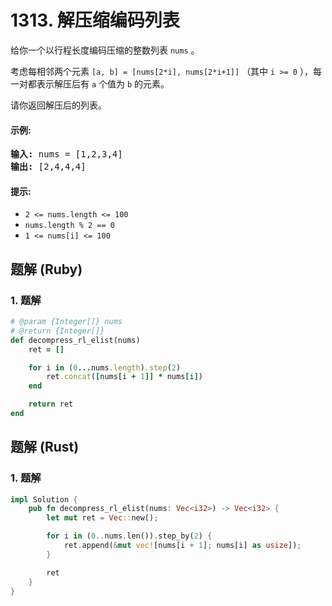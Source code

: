# 1313. 解压缩编码列表
给你一个以行程长度编码压缩的整数列表 ```nums``` 。

考虑每相邻两个元素 ```[a, b] = [nums[2*i], nums[2*i+1]]``` （其中 ```i >= 0``` ），每一对都表示解压后有 ```a``` 个值为 ```b``` 的元素。

请你返回解压后的列表。

#### 示例:
<pre>
<strong>输入:</strong> nums = [1,2,3,4]
<strong>输出:</strong> [2,4,4,4]
</pre>

#### 提示:
* ```2 <= nums.length <= 100```
* ```nums.length % 2 == 0```
* ```1 <= nums[i] <= 100```

## 题解 (Ruby)

### 1. 题解
```Ruby
# @param {Integer[]} nums
# @return {Integer[]}
def decompress_rl_elist(nums)
    ret = []

    for i in (0...nums.length).step(2)
        ret.concat([nums[i + 1]] * nums[i])
    end

    return ret
end
```

## 题解 (Rust)

### 1. 题解
```Rust
impl Solution {
    pub fn decompress_rl_elist(nums: Vec<i32>) -> Vec<i32> {
        let mut ret = Vec::new();

        for i in (0..nums.len()).step_by(2) {
            ret.append(&mut vec![nums[i + 1]; nums[i] as usize]);
        }

        ret
    }
}
```
